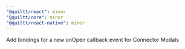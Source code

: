 ```yaml
---
"@quiltt/react": minor
"@quiltt/core": minor
"@quiltt/react-native": minor
---
```


Add bindings for a new onOpen callback event for Connector Modals
